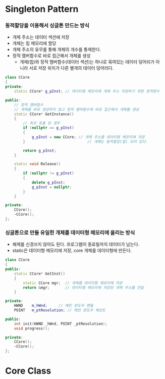 # Singleton Pattern

### 동적할당을 이용해서 싱글톤 만드는 방식
- 개체 주소는 데이터 섹션에 저장
- 개체는 힙 메모리에 할당
- 개체 주소의 유무를 통해 개체의 개수를 통제한다.
- 정적 맴버함수로 바로 접근해서 개체를 생성
  - 개체(힙)와 정적 멤버함수(데이터 섹션)는 하나로 묶여있는 데이터 덩어리가 아니라 서로 저장 위치가 다른 별개의 데이터 덩어리다.
```c++
class CCore
{
private:
	static CCore* g_pInst; // 데이터형 메모리에 개제 주소 저장하기 위한 정적변수

public:
	// 정적 멤버함수
	// 개체를 바로 생성하지 않고 정적 멤버함수에 바로 접근해서 개체를 생성
	static CCore* GetInstance()
	{
		// 최초 호출 된 경우
		if (nullptr == g_pInst)
		{
			g_pInst = new CCore; // 개체 주소를 데이터형 메모리에 저장
		}                            // 개체는 동적할당(힙) 되어 있다.

		return g_pInst;
	}

	static void Release()
	{
		if (nullptr != g_pInst)
		{
			delete g_pInst;
			g_pInst = nullptr;
		}
	}

private:
	CCore();
	~CCore();
};
```

### 싱글톤으로 만들 유일한 **개체를 데이터형 메모리에 올리는 방식**
- 해제를 신경쓰지 않아도 된다. 프로그램이 종료될까지 데이터가 남는다.
- static은 데이터형 메모리에 저장, core 개체를 데이터형에 만든다.
```c++
class CCore
{
public:
	static CCore* GetInst()
	{
		static CCore mgr;  // 개체를 데이터형 메모리에 저장
		return &mgr;       // 데이터형 메모리에 저장된 개체 주소를 전달
	}

private:
	HWND	m_hWnd;		// 메인 윈도우 핸들
	POINT	m_ptResolution; // 메인 윈도우 해상도

public:
	int init(HWND _hWnd, POINT _ptResolution);
	void progress();

private:
	CCore();
	~CCore();
};
```









# Core Class





















